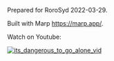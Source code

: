 Prepared for RoroSyd 2022-03-29.

Built with Marp https://marp.app/.

Watch on Youtube:

[![its_dangerous_to_go_alone_vid](https://img.youtube.com/vi/UsDlzCFVi_U/hqdefault.jpg)](https://www.youtube.com/watch?v=UsDlzCFVi_U)
